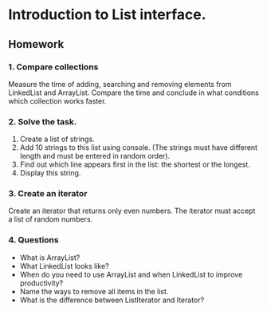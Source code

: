 # Introduction to List interface.

## Homework

### 1. Compare collections
Measure the time of adding, searching and removing elements from LinkedList and ArrayList. 
Compare the time and conclude in what conditions which collection works faster.

### 2. Solve the task.
1. Create a list of strings.
2. Add 10 strings to this list using console. 
(The strings must have different length and must be entered in random order). 
3. Find out which line appears first in the list: the shortest or the longest.
4. Display this string. 

### 3. Create an iterator
Create an iterator that returns only even numbers. 
The iterator must accept a list of random numbers.

### 4. Questions
* What is ArrayList?
* What LinkedList looks like?
* When do you need to use ArrayList and when LinkedList to improve productivity?
* Name the ways to remove all items in the list.
* What is the difference between ListIterator and Iterator?